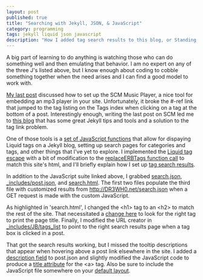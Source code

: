 ```yaml
---
layout: post
published: true
title: "Searching with Jekyll, JSON, & JavaScript"
category: programming
tags: jekyll liquid json javascript
description: "How I added tag search results to this blog, or Standing on the Shoulders of Hackers."
---
```


A big part of learning to do anything is watching those who can do something well and then emulating that behavior. I am no expert on any of the three J's listed above, but I know enough about coding to cobble something together when the need arises and I can find a good model to work with.

[My last post](http://dr3wh0.net/dr3wh0/2013/08/25/scm-music-player-for-github-pages) discussed how to set up the SCM Music Player, a nice tool for embedding an mp3 player in your site. Unfortunately, it broke the #-ref link that jumped to the tag listing on the Tags index when clicking on a tag at the bottom of a post. Interestingly enough, writing the last post on SCM led me to [this blog](http://alexpearce.me/) that has some great Jekyll tips and tools and a solution to the tag link problem.

One of those tools is a [set of JavaScript functions](https://github.com/DR3WH0/DR3WH0.github.io/blob/master/javascripts/liquidescape.js) that allow for dispaying Liquid tags on a Jekyll blog, setting up search pages for categories and tags, and other things that I've yet to explore. I implemented the [Liquid tag escape](http://alexpearce.me/2012/04/escaping-liquid-tags-in-jekyll/) with a bit of modification to the [replaceERBTags function call](https://github.com/DR3WH0/DR3WH0.github.io/blob/master/javascripts/liquidescape.js#L159) to match this site's html, and I'll briefly explain how I set up [tag search results](http://alexpearce.me/2012/04/simple-jekyll-searching/).

In addition to the JavaScript suite linked above, I grabbed [search.json](https://github.com/DR3WH0/DR3WH0.github.io/blob/master/search.json), [\_includes/post.json](https://github.com/DR3WH0/DR3WH0.github.io/blob/master/_includes/post.json), and [search.html](https://github.com/DR3WH0/DR3WH0.github.io/blob/master/search.html#L7). The first two files populate the third file with customized results from <http://DR3WH0.net/search.json> when a GET request is made with the custom JavaScript.

As highlighted in 'search.html', I changed the \<h1> tag to an \<h2> to match the rest of the site. That necessitated a [change here](https://github.com/DR3WH0/DR3WH0.github.io/blob/master/javascripts/liquidescape.js#L84) to look for the right tag to print the page title. Finally, I modified the URL creator in [\_includes/JB/tags_list](https://github.com/DR3WH0/DR3WH0.github.io/blob/master/_includes/JB/tags_list#L25) to point to the right search results page when a tag box is clicked in a post.

That got the search results working, but I missed the tooltip descriptions that appear when hovering above a post link elsewhere in the site. I added a [description field](https://github.com/DR3WH0/DR3WH0.github.io/blob/master/_includes/post.json#L3) to post.json and slightly modified the JavaScript code to produce a [title attribute](https://github.com/DR3WH0/DR3WH0.github.io/blob/master/javascripts/liquidescape.js#L98-99) for the \<a> tag. Also be sure to include the JavaScript file somewhere on your [default layout](https://github.com/DR3WH0/DR3WH0.github.io/blob/master/_layouts/default.html#L49).
